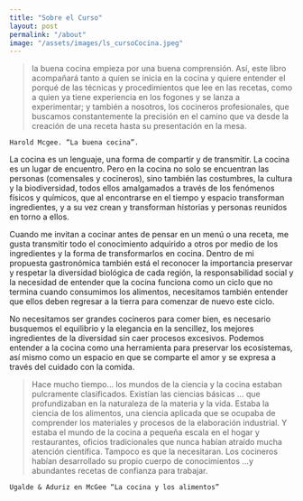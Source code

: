```yaml
---
title: "Sobre el Curso"
layout: post
permalink: "/about"
image: "/assets/images/ls_cursoCocina.jpeg"
---
```



> la buena cocina empieza por una buena comprensión. Así, este libro acompañará tanto a quien se inicia en la cocina y quiere entender el porqué de las técnicas y procedimientos que lee en las recetas, como a quien ya tiene experiencia en los fogones y se lanza a experimentar; y también a nosotros, los cocineros profesionales, que buscamos constantemente la precisión en el camino que va desde la creación de una receta hasta su presentación en la mesa.

    Harold Mcgee. “La buena cocina”. 

La cocina es un lenguaje, una forma de compartir y de transmitir. La cocina es un lugar de encuentro. Pero en la cocina no solo se encuentran las personas (comensales y cocineros), sino también las costumbres, la cultura y la biodiversidad, todos ellos amalgamados a través de los fenómenos físicos y químicos, que al encontrarse en el tiempo y espacio transforman ingredientes, y a su vez crean y transforman historias y personas reunidos en torno a ellos.

Cuando me invitan a cocinar antes de pensar en un menú o una receta, me gusta transmitir todo el conocimiento adquirido a otros por medio de los ingredientes y la forma de transformarlos en cocina. Dentro de mi propuesta gastronómica también está el reconocer la importancia preservar y respetar la diversidad biológica de cada región, la responsabilidad social y la necesidad de entender que la cocina funciona como un ciclo que no termina cuando consumimos los alimentos, necesitamos también entender que ellos deben regresar a la tierra para comenzar de nuevo este ciclo.

No necesitamos ser grandes cocineros para comer bien, es necesario busquemos el equilibrio y la elegancia en la sencillez, los mejores ingredientes de la diversidad sin caer procesos excesivos. 
Podemos entender a la cocina como una herramienta para preservar los ecosistemas, así mismo como un espacio en que se comparte el amor y se expresa a través del cuidado con la comida.

> Hace mucho tiempo… los mundos de la ciencia y la cocina estaban pulcramente clasificados. Existían las ciencias básicas … que profundizaban en la naturaleza de la materia y la vida. Estaba la ciencia de los alimentos, una ciencia aplicada que se ocupaba de comprender los materiales y procesos de la elaboración industrial. Y estaba el mundo de la cocina a pequeña escala en el hogar y restaurantes, oficios tradicionales que nunca habían atraído mucha atención científica. Tampoco es que la necesitaran. Los cocineros habían desarrollado su propio cuerpo de conocimientos …y abundantes recetas de confianza para trabajar.

    Ugalde & Aduriz en McGee “La cocina y los alimentos”



